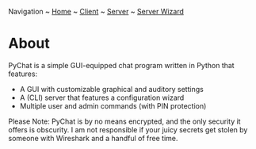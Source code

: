 Navigation ~ [Home](README.md) ~ [Client](CLIENT.md) ~ [Server](SERVER.md) ~ [Server Wizard](WIZARD.md)

# About
PyChat is a simple GUI-equipped chat program written in Python that features:
- A GUI with customizable graphical and auditory settings
- A (CLI) server that features a configuration wizard
- Multiple user and admin commands (with PIN protection)

Please Note: PyChat is by no means encrypted, and the only security it offers is obscurity. I am not responsible if your juicy secrets get stolen by someone with Wireshark and a handful of free time.
